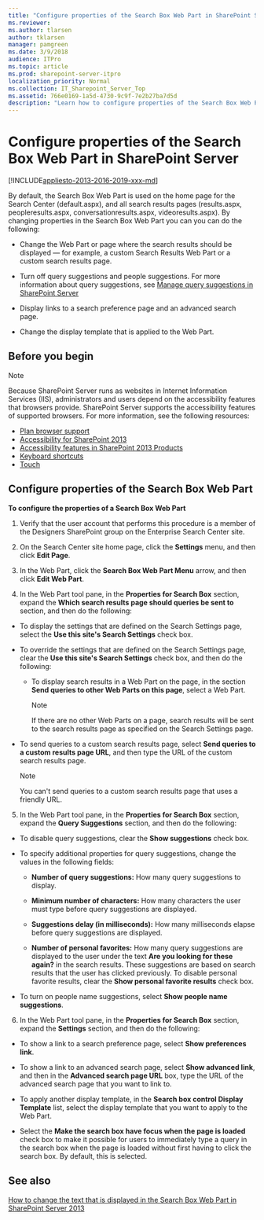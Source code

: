 ```yaml
---
title: "Configure properties of the Search Box Web Part in SharePoint Server"
ms.reviewer: 
ms.author: tlarsen
author: tklarsen
manager: pamgreen
ms.date: 3/9/2018
audience: ITPro
ms.topic: article
ms.prod: sharepoint-server-itpro
localization_priority: Normal
ms.collection: IT_Sharepoint_Server_Top
ms.assetid: 766e0169-1a5d-4730-9c9f-7e2b27ba7d5d
description: "Learn how to configure properties of the Search Box Web Part."
---
```


# Configure properties of the Search Box Web Part in SharePoint Server

[!INCLUDE[appliesto-2013-2016-2019-xxx-md](../includes/appliesto-2013-2016-2019-xxx-md.md)]
  
By default, the Search Box Web Part is used on the home page for the Search Center (default.aspx), and all search results pages (results.aspx, peopleresults.aspx, conversationresults.aspx, videoresults.aspx). By changing properties in the Search Box Web Part you can you can do the following:
  
- Change the Web Part or page where the search results should be displayed — for example, a custom Search Results Web Part or a custom search results page.
    
- Turn off query suggestions and people suggestions. For more information about query suggestions, see [Manage query suggestions in SharePoint Server](manage-query-suggestions.md)
    
- Display links to a search preference page and an advanced search page.
    
- Change the display template that is applied to the Web Part.
    
## Before you begin
<a name="begin"> </a>

> [!NOTE]
> Because SharePoint Server runs as websites in Internet Information Services (IIS), administrators and users depend on the accessibility features that browsers provide. SharePoint Server supports the accessibility features of supported browsers. For more information, see the following resources: 
>- [Plan browser support](https://go.microsoft.com/fwlink/p/?LinkId=246502)
>- [Accessibility for SharePoint 2013](/SharePoint/accessibility-guidelines)
>- [Accessibility features in SharePoint 2013 Products](https://go.microsoft.com/fwlink/p/?LinkId=246501)
>- [Keyboard shortcuts](https://go.microsoft.com/fwlink/p/?LinkID=246504)
>- [Touch](https://go.microsoft.com/fwlink/p/?LinkId=246506)
    
## Configure properties of the Search Box Web Part
<a name="begin"> </a>

 **To configure the properties of a Search Box Web Part**
  
1. Verify that the user account that performs this procedure is a member of the Designers SharePoint group on the Enterprise Search Center site.
    
2. On the Search Center site home page, click the **Settings** menu, and then click **Edit Page**.
    
3. In the Web Part, click the **Search Box Web Part Menu** arrow, and then click **Edit Web Part**.
    
4. In the Web Part tool pane, in the **Properties for Search Box** section, expand the **Which search results page should queries be sent to** section, and then do the following: 
    
  - To display the settings that are defined on the Search Settings page, select the **Use this site's Search Settings** check box. 
    
  - To override the settings that are defined on the Search Settings page, clear the **Use this site's Search Settings** check box, and then do the following: 
    
    - To display search results in a Web Part on the page, in the section **Send queries to other Web Parts on this page**, select a Web Part.
    
      > [!NOTE]
      > If there are no other Web Parts on a page, search results will be sent to the search results page as specified on the Search Settings page. 
  
  - To send queries to a custom search results page, select **Send queries to a custom results page URL**, and then type the URL of the custom search results page.
    
    > [!NOTE]
    > You can't send queries to a custom search results page that uses a friendly URL. 
  
5. In the Web Part tool pane, in the **Properties for Search Box** section, expand the **Query Suggestions** section, and then do the following: 
    
  - To disable query suggestions, clear the **Show suggestions** check box. 
    
  - To specify additional properties for query suggestions, change the values in the following fields:
    
    - **Number of query suggestions:** How many query suggestions to display. 
    
    - **Minimum number of characters:** How many characters the user must type before query suggestions are displayed. 
    
    - **Suggestions delay (in milliseconds):** How many milliseconds elapse before query suggestions are displayed. 
    
    - **Number of personal favorites:** How many query suggestions are displayed to the user under the text **Are you looking for these again?** in the search results. These suggestions are based on search results that the user has clicked previously. To disable personal favorite results, clear the **Show personal favorite results** check box. 
    
  - To turn on people name suggestions, select **Show people name suggestions**.
    
6. In the Web Part tool pane, in the **Properties for Search Box** section, expand the **Settings** section, and then do the following: 
    
  - To show a link to a search preference page, select **Show preferences link**.
    
  - To show a link to an advanced search page, select **Show advanced link**, and then in the **Advanced search page URL** box, type the URL of the advanced search page that you want to link to. 
    
  - To apply another display template, in the **Search box control Display Template** list, select the display template that you want to apply to the Web Part. 
    
  - Select the **Make the search box have focus when the page is loaded** check box to make it possible for users to immediately type a query in the search box when the page is loaded without first having to click the search box. By default, this is selected. 
    
## See also
<a name="begin"> </a>

[How to change the text that is displayed in the Search Box Web Part in SharePoint Server 2013](https://blogs.technet.com/b/tothesharepoint/archive/2013/09/19/how-to-change-the-text-that-is-displayed-in-the-search-box-web-part-in-sharepoint-server-2013.aspx)

